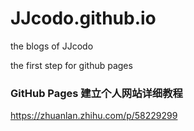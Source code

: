 # JJcodo.github.io
the blogs of JJcodo

the first step for github pages

### GitHub Pages 建立个人网站详细教程

https://zhuanlan.zhihu.com/p/58229299

